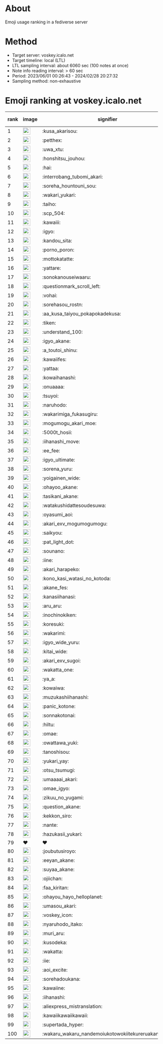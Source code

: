 # About
Emoji usage ranking in a fediverse server

# Method
- Target server: voskey.icalo.net
- Target timeline: local (LTL)
- LTL sampling interval: about 6060 sec (100 notes at once)
- Note info reading interval: > 60 sec
- Period: 2023/06/01 00:26:43 - 2024/02/28 20:27:32 
- Sampling method: non-exhaustive

# Emoji ranking at voskey.icalo.net

|rank|image|signifier|type|frequency score|
|----|----|----|----|----|
|1|<img height="24" src="https://voskey.icalo.net/emoji/kusa_akarisou.webp">|:kusa_akarisou:|custom|20666|
|2|<img height="24" src="https://voskey.icalo.net/emoji/petthex.webp">|:petthex:|custom|13818|
|3|<img height="24" src="https://voskey.icalo.net/emoji/uwa_xtu.webp">|:uwa_xtu:|custom|10380|
|4|<img height="24" src="https://voskey.icalo.net/emoji/honshitsu_jouhou.webp">|:honshitsu_jouhou:|custom|7276|
|5|<img height="24" src="https://voskey.icalo.net/emoji/hai.webp">|:hai:|custom|6765|
|6|<img height="24" src="https://voskey.icalo.net/emoji/interrobang_tubomi_akari.webp">|:interrobang_tubomi_akari:|custom|6408|
|7|<img height="24" src="https://voskey.icalo.net/emoji/soreha_hountouni_sou.webp">|:soreha_hountouni_sou:|custom|6222|
|8|<img height="24" src="https://voskey.icalo.net/emoji/wakari_yukari.webp">|:wakari_yukari:|custom|6190|
|9|<img height="24" src="https://voskey.icalo.net/emoji/taiho.webp">|:taiho:|custom|6094|
|10|<img height="24" src="https://voskey.icalo.net/emoji/scp_504.webp">|:scp_504:|custom|5038|
|11|<img height="24" src="https://voskey.icalo.net/emoji/kawaiii.webp">|:kawaiii:|custom|4832|
|12|<img height="24" src="https://voskey.icalo.net/emoji/igyo.webp">|:igyo:|custom|4116|
|13|<img height="24" src="https://voskey.icalo.net/emoji/kandou_sita.webp">|:kandou_sita:|custom|3832|
|14|<img height="24" src="https://voskey.icalo.net/emoji/porno_poron.webp">|:porno_poron:|custom|3819|
|15|<img height="24" src="https://voskey.icalo.net/emoji/mottokatatte.webp">|:mottokatatte:|custom|3628|
|16|<img height="24" src="https://voskey.icalo.net/emoji/yattare.webp">|:yattare:|custom|3626|
|17|<img height="24" src="https://voskey.icalo.net/emoji/sonokanouseiwaaru.webp">|:sonokanouseiwaaru:|custom|3614|
|18|<img height="24" src="https://voskey.icalo.net/emoji/questionmark_scroll_left.webp">|:questionmark_scroll_left:|custom|3552|
|19|<img height="24" src="https://voskey.icalo.net/emoji/vohai.webp">|:vohai:|custom|3418|
|20|<img height="24" src="https://voskey.icalo.net/emoji/sorehasou_rostn.webp">|:sorehasou_rostn:|custom|3316|
|21|<img height="24" src="https://voskey.icalo.net/emoji/aa_kusa_taiyou_pokapokadekusa.webp">|:aa_kusa_taiyou_pokapokadekusa:|custom|3295|
|22|<img height="24" src="https://voskey.icalo.net/emoji/tiken.webp">|:tiken:|custom|3255|
|23|<img height="24" src="https://voskey.icalo.net/emoji/understand_100.webp">|:understand_100:|custom|3034|
|24|<img height="24" src="https://voskey.icalo.net/emoji/igyo_akane.webp">|:igyo_akane:|custom|2775|
|25|<img height="24" src="https://voskey.icalo.net/emoji/a_toutoi_shinu.webp">|:a_toutoi_shinu:|custom|2707|
|26|<img height="24" src="https://voskey.icalo.net/emoji/kawaiifes.webp">|:kawaiifes:|custom|2623|
|27|<img height="24" src="https://voskey.icalo.net/emoji/yattaa.webp">|:yattaa:|custom|2570|
|28|<img height="24" src="https://voskey.icalo.net/emoji/kowaihanashi.webp">|:kowaihanashi:|custom|2533|
|29|<img height="24" src="https://voskey.icalo.net/emoji/onuaaaa.webp">|:onuaaaa:|custom|2507|
|30|<img height="24" src="https://voskey.icalo.net/emoji/tsuyoi.webp">|:tsuyoi:|custom|2423|
|31|<img height="24" src="https://voskey.icalo.net/emoji/naruhodo.webp">|:naruhodo:|custom|2395|
|32|<img height="24" src="https://voskey.icalo.net/emoji/wakarimiga_fukasugiru.webp">|:wakarimiga_fukasugiru:|custom|2284|
|33|<img height="24" src="https://voskey.icalo.net/emoji/mogumogu_akari_moe.webp">|:mogumogu_akari_moe:|custom|2199|
|34|<img height="24" src="https://voskey.icalo.net/emoji/5000t_hosii.webp">|:5000t_hosii:|custom|2190|
|35|<img height="24" src="https://voskey.icalo.net/emoji/iihanashi_move.webp">|:iihanashi_move:|custom|2084|
|36|<img height="24" src="https://voskey.icalo.net/emoji/ee_fee.webp">|:ee_fee:|custom|1995|
|37|<img height="24" src="https://voskey.icalo.net/emoji/igyo_ultimate.webp">|:igyo_ultimate:|custom|1990|
|38|<img height="24" src="https://voskey.icalo.net/emoji/sorena_yuru.webp">|:sorena_yuru:|custom|1955|
|39|<img height="24" src="https://voskey.icalo.net/emoji/yoigainen_wide.webp">|:yoigainen_wide:|custom|1933|
|40|<img height="24" src="https://voskey.icalo.net/emoji/ohayoo_akane.webp">|:ohayoo_akane:|custom|1932|
|41|<img height="24" src="https://voskey.icalo.net/emoji/tasikani_akane.webp">|:tasikani_akane:|custom|1879|
|42|<img height="24" src="https://voskey.icalo.net/emoji/watakushidattesoudesuwa.webp">|:watakushidattesoudesuwa:|custom|1872|
|43|<img height="24" src="https://voskey.icalo.net/emoji/oyasumi_aoi.webp">|:oyasumi_aoi:|custom|1795|
|44|<img height="24" src="https://voskey.icalo.net/emoji/akari_exv_mogumogumogu.webp">|:akari_exv_mogumogumogu:|custom|1728|
|45|<img height="24" src="https://voskey.icalo.net/emoji/saikyou.webp">|:saikyou:|custom|1686|
|46|<img height="24" src="https://voskey.icalo.net/emoji/pat_light_dot.webp">|:pat_light_dot:|custom|1598|
|47|<img height="24" src="https://voskey.icalo.net/emoji/sounano.webp">|:sounano:|custom|1580|
|48|<img height="24" src="https://voskey.icalo.net/emoji/iine.webp">|:iine:|custom|1576|
|49|<img height="24" src="https://voskey.icalo.net/emoji/akari_harapeko.webp">|:akari_harapeko:|custom|1552|
|50|<img height="24" src="https://voskey.icalo.net/emoji/kono_kasi_watasi_no_kotoda.webp">|:kono_kasi_watasi_no_kotoda:|custom|1525|
|51|<img height="24" src="https://voskey.icalo.net/emoji/akane_fes.webp">|:akane_fes:|custom|1521|
|52|<img height="24" src="https://voskey.icalo.net/emoji/kanasiihanasi.webp">|:kanasiihanasi:|custom|1505|
|53|<img height="24" src="https://voskey.icalo.net/emoji/aru_aru.webp">|:aru_aru:|custom|1502|
|54|<img height="24" src="https://voskey.icalo.net/emoji/inochinokiken.webp">|:inochinokiken:|custom|1471|
|55|<img height="24" src="https://voskey.icalo.net/emoji/koresuki.webp">|:koresuki:|custom|1461|
|56|<img height="24" src="https://voskey.icalo.net/emoji/wakarimi.webp">|:wakarimi:|custom|1459|
|57|<img height="24" src="https://voskey.icalo.net/emoji/igyo_wide_yuru.webp">|:igyo_wide_yuru:|custom|1339|
|58|<img height="24" src="https://voskey.icalo.net/emoji/kitai_wide.webp">|:kitai_wide:|custom|1337|
|59|<img height="24" src="https://voskey.icalo.net/emoji/akari_exv_sugoi.webp">|:akari_exv_sugoi:|custom|1318|
|60|<img height="24" src="https://voskey.icalo.net/emoji/wakatta_one.webp">|:wakatta_one:|custom|1310|
|61|<img height="24" src="https://voskey.icalo.net/emoji/ya_a.webp">|:ya_a:|custom|1246|
|62|<img height="24" src="https://voskey.icalo.net/emoji/kowaiwa.webp">|:kowaiwa:|custom|1200|
|63|<img height="24" src="https://voskey.icalo.net/emoji/muzukashiihanashi.webp">|:muzukashiihanashi:|custom|1179|
|64|<img height="24" src="https://voskey.icalo.net/emoji/panic_kotone.webp">|:panic_kotone:|custom|1168|
|65|<img height="24" src="https://voskey.icalo.net/emoji/sonnakotonai.webp">|:sonnakotonai:|custom|1155|
|66|<img height="24" src="https://voskey.icalo.net/emoji/hiltu.webp">|:hiltu:|custom|1118|
|67|<img height="24" src="https://voskey.icalo.net/emoji/omae.webp">|:omae:|custom|1113|
|68|<img height="24" src="https://voskey.icalo.net/emoji/owattawa_yuki.webp">|:owattawa_yuki:|custom|1103|
|69|<img height="24" src="https://voskey.icalo.net/emoji/tanoshisou.webp">|:tanoshisou:|custom|1089|
|70|<img height="24" src="https://voskey.icalo.net/emoji/yukari_yay.webp">|:yukari_yay:|custom|1088|
|71|<img height="24" src="https://voskey.icalo.net/emoji/otsu_tsumugi.webp">|:otsu_tsumugi:|custom|1087|
|72|<img height="24" src="https://voskey.icalo.net/emoji/umaaaai_akari.webp">|:umaaaai_akari:|custom|1055|
|73|<img height="24" src="https://voskey.icalo.net/emoji/omae_igyo.webp">|:omae_igyo:|custom|1043|
|74|<img height="24" src="https://voskey.icalo.net/emoji/zikuu_no_yugami.webp">|:zikuu_no_yugami:|custom|1036|
|75|<img height="24" src="https://voskey.icalo.net/emoji/question_akane.webp">|:question_akane:|custom|1029|
|76|<img height="24" src="https://voskey.icalo.net/emoji/kekkon_siro.webp">|:kekkon_siro:|custom|1023|
|77|<img height="24" src="https://voskey.icalo.net/emoji/nante.webp">|:nante:|custom|1013|
|78|<img height="24" src="https://voskey.icalo.net/emoji/hazukasii_yukari.webp">|:hazukasii_yukari:|custom|1009|
|79|❤|❤|unicode|990|
|80|<img height="24" src="https://voskey.icalo.net/emoji/joubutusiroyo.webp">|:joubutusiroyo:|custom|987|
|81|<img height="24" src="https://voskey.icalo.net/emoji/eeyan_akane.webp">|:eeyan_akane:|custom|985|
|82|<img height="24" src="https://voskey.icalo.net/emoji/suyaa_akane.webp">|:suyaa_akane:|custom|975|
|83|<img height="24" src="https://voskey.icalo.net/emoji/ojiichan.webp">|:ojiichan:|custom|975|
|84|<img height="24" src="https://voskey.icalo.net/emoji/faa_kiritan.webp">|:faa_kiritan:|custom|971|
|85|<img height="24" src="https://voskey.icalo.net/emoji/ohayou_hayo_helloplanet.webp">|:ohayou_hayo_helloplanet:|custom|954|
|86|<img height="24" src="https://voskey.icalo.net/emoji/umasou_akari.webp">|:umasou_akari:|custom|952|
|87|<img height="24" src="https://voskey.icalo.net/emoji/voskey_icon.webp">|:voskey_icon:|custom|944|
|88|<img height="24" src="https://voskey.icalo.net/emoji/nyaruhodo_itako.webp">|:nyaruhodo_itako:|custom|931|
|89|<img height="24" src="https://voskey.icalo.net/emoji/muri_aru.webp">|:muri_aru:|custom|918|
|90|<img height="24" src="https://voskey.icalo.net/emoji/kusodeka.webp">|:kusodeka:|custom|916|
|91|<img height="24" src="https://voskey.icalo.net/emoji/wakatta.webp">|:wakatta:|custom|916|
|92|<img height="24" src="https://voskey.icalo.net/emoji/iie.webp">|:iie:|custom|904|
|93|<img height="24" src="https://voskey.icalo.net/emoji/aoi_excite.webp">|:aoi_excite:|custom|892|
|94|<img height="24" src="https://voskey.icalo.net/emoji/sorehadoukana.webp">|:sorehadoukana:|custom|885|
|95|<img height="24" src="https://voskey.icalo.net/emoji/kawaiine.webp">|:kawaiine:|custom|883|
|96|<img height="24" src="https://voskey.icalo.net/emoji/iihanashi.webp">|:iihanashi:|custom|877|
|97|<img height="24" src="https://voskey.icalo.net/emoji/aliexpress_mistranslation.webp">|:aliexpress_mistranslation:|custom|874|
|98|<img height="24" src="https://voskey.icalo.net/emoji/kawaiikawaiikawaii.webp">|:kawaiikawaiikawaii:|custom|874|
|99|<img height="24" src="https://voskey.icalo.net/emoji/supertada_hyper.webp">|:supertada_hyper:|custom|871|
|100|<img height="24" src="https://voskey.icalo.net/emoji/wakaru_wakaru_nandemoiukotowokiitekureruakanetyan.webp">|:wakaru_wakaru_nandemoiukotowokiitekureruakanetyan:|custom|862|
